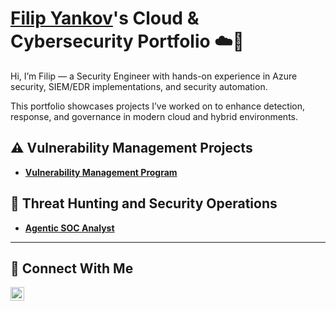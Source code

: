 # <a href="https://www.linkedin.com/in/fyankov/">Filip Yankov</a>'s Cloud & Cybersecurity Portfolio ☁️🔐

Hi, I’m Filip — a Security Engineer with hands-on experience in Azure security, SIEM/EDR implementations, and security automation.

This portfolio showcases projects I’ve worked on to enhance detection, response, and governance in modern cloud and hybrid environments.

## ⚠️ Vulnerability Management Projects

- **[Vulnerability Management Program](https://github.com/fyankov96/vulnerability-management-program)**

## 🚨 Threat Hunting and Security Operations

- **[Agentic SOC Analyst](https://github.com/fyankov96/agentic-soc-analyst/tree/main)**

<hr/>

## 🤳 Connect With Me

[<img align="left" alt="___________ | LinkedIn" width="22px" src="https://upload.wikimedia.org/wikipedia/commons/thumb/c/ca/LinkedIn_logo_initials.png/960px-LinkedIn_logo_initials.png" />][linkedin]

[linkedin]: https://linkedin.com/in/fyankov

<!--
<img width="35" alt="image" src="https://github.com/user-attachments/assets/2f41c7cd-5ea8-4475-b451-a37161b6c3fb"> 
<img width="35" alt="image" src="https://github.com/user-attachments/assets/77649969-9910-4994-8b96-74a116cfb2a8">
-->
